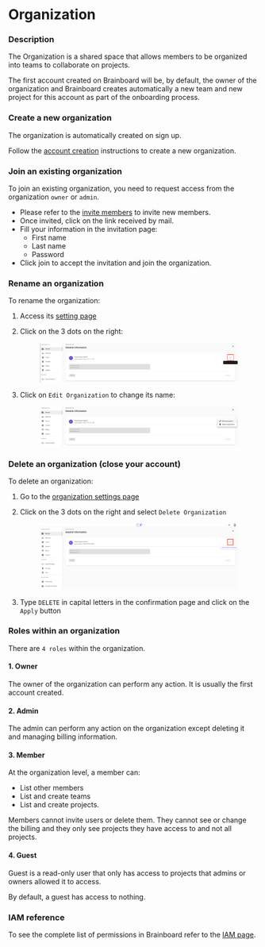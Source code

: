 # Organization

### Description

The Organization is a shared space that allows members to be organized into teams to collaborate on projects.

The first account created on Brainboard will be, by default, the owner of the organization and Brainboard creates automatically a new team and new project for this account as part of the onboarding process.

### Create a new organization

The organization is automatically created on sign up.

Follow the [account creation](https://gitlab.com/brainboard/brainboard/-/blob/main/account-billing/account/README.md) instructions to create a new organization.

### Join an existing organization

To join an existing organization, you need to request access from the organization `owner` or `admin`.

* Please refer to the [invite members](https://gitlab.com/brainboard/brainboard/-/blob/main/account-billing/invite-members/README.md) to invite new members.
* Once invited, click on the link received by mail.
* Fill your information in the invitation page:
  * First name
  * Last name
  * Password
* Click join to accept the invitation and join the organization.

### Rename an organization

To rename the organization:

1. Access its [setting page](https://app.brainboard.co/settings/general)
2.  Click on the 3 dots on the right:&#x20;

    <figure><img src="../../../.gitbook/assets/organization-setting-page.png" alt=""><figcaption></figcaption></figure>
3.  Click on `Edit Organization` to change its name:&#x20;

    <figure><img src="../../../.gitbook/assets/organization-setting-page-modal.png" alt=""><figcaption></figcaption></figure>

### Delete an organization (close your account)

To delete an organization:

1. Go to the [organization settings page](https://app.brainboard.co/settings/general)
2.  Click on the 3 dots on the right and select `Delete Organization`&#x20;

    <figure><img src="../../../.gitbook/assets/delete-orga.png" alt=""><figcaption></figcaption></figure>
3. Type `DELETE` in capital letters in the confirmation page and click on the `Apply` button

### Roles within an organization

There are `4 roles` within the organization.

#### 1. Owner

The owner of the organization can perform any action. It is usually the first account created.

#### 2. Admin

The admin can perform any action on the organization except deleting it and managing billing information.

#### 3. Member

At the organization level, a member can:

* List other members
* List and create teams
* List and create projects.

Members cannot invite users or delete them. They cannot see or change the billing and they only see projects they have access to and not all projects.

#### 4. Guest

Guest is a read-only user that only has access to projects that admins or owners allowed it to access.

By default, a guest has access to nothing.

### IAM reference

To see the complete list of permissions in Brainboard refer to the [IAM page](broken-reference).
